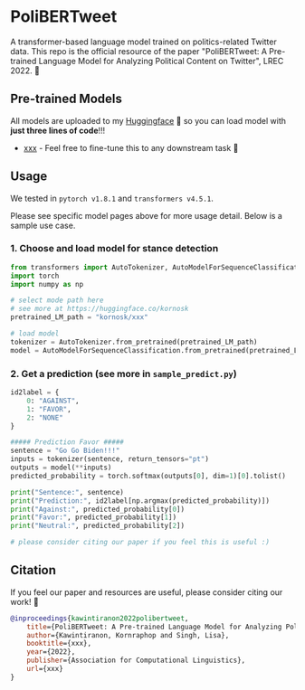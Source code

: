 # PoliBERTweet
A transformer-based language model trained on politics-related Twitter data. This repo is the official resource of the paper "PoliBERTweet: A Pre-trained Language Model for Analyzing Political Content on Twitter", LREC 2022. 🚀

## Pre-trained Models

All models are uploaded to my [Huggingface](https://huggingface.co/kornosk) 🤗 so you can load model with **just three lines of code**!!!

- [xxx](https://huggingface.co/kornosk/xxx) - Feel free to fine-tune this to any downstream task 🎯

## Usage

We tested in `pytorch v1.8.1` and `transformers v4.5.1`.

Please see specific model pages above for more usage detail. Below is a sample use case. 

### 1. Choose and load model for stance detection

```python
from transformers import AutoTokenizer, AutoModelForSequenceClassification
import torch
import numpy as np

# select mode path here
# see more at https://huggingface.co/kornosk
pretrained_LM_path = "kornosk/xxx"

# load model
tokenizer = AutoTokenizer.from_pretrained(pretrained_LM_path)
model = AutoModelForSequenceClassification.from_pretrained(pretrained_LM_path)
```

### 2. Get a prediction (see more in `sample_predict.py`)
```python
id2label = {
    0: "AGAINST",
    1: "FAVOR",
    2: "NONE"
}

##### Prediction Favor #####
sentence = "Go Go Biden!!!"
inputs = tokenizer(sentence, return_tensors="pt")
outputs = model(**inputs)
predicted_probability = torch.softmax(outputs[0], dim=1)[0].tolist()

print("Sentence:", sentence)
print("Prediction:", id2label[np.argmax(predicted_probability)])
print("Against:", predicted_probability[0])
print("Favor:", predicted_probability[1])
print("Neutral:", predicted_probability[2])

# please consider citing our paper if you feel this is useful :)
```

## Citation
If you feel our paper and resources are useful, please consider citing our work! 🙏
```bibtex
@inproceedings{kawintiranon2022polibertweet,
    title={PoliBERTweet: A Pre-trained Language Model for Analyzing Political Content on Twitter},
    author={Kawintiranon, Kornraphop and Singh, Lisa},
    booktitle={xxx},
    year={2022},
    publisher={Association for Computational Linguistics},
    url={xxx}
}
```

